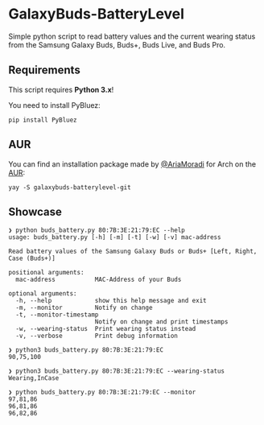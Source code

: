 # GalaxyBuds-BatteryLevel
Simple python script to read battery values and the current wearing status from the Samsung Galaxy Buds, Buds+, Buds Live, and Buds Pro.

## Requirements

This script requires **Python 3.x**!

You need to install PyBluez:
```
pip install PyBluez
```
## AUR

You can find an installation package made by [@AriaMoradi](https://github.com/AriaMoradi) for Arch on the [AUR](https://aur.archlinux.org/packages/galaxybuds-batterylevel-git/):
```
yay -S galaxybuds-batterylevel-git
```


## Showcase

```
❯ python buds_battery.py 80:7B:3E:21:79:EC --help
usage: buds_battery.py [-h] [-m] [-t] [-w] [-v] mac-address

Read battery values of the Samsung Galaxy Buds or Buds+ [Left, Right, Case (Buds+)]

positional arguments:
  mac-address           MAC-Address of your Buds

optional arguments:
  -h, --help            show this help message and exit
  -m, --monitor         Notify on change
  -t, --monitor-timestamp
                        Notify on change and print timestamps
  -w, --wearing-status  Print wearing status instead
  -v, --verbose         Print debug information
```
```
❯ python3 buds_battery.py 80:7B:3E:21:79:EC
90,75,100
```
```
❯ python3 buds_battery.py 80:7B:3E:21:79:EC --wearing-status
Wearing,InCase
```
```
❯ python buds_battery.py 80:7B:3E:21:79:EC --monitor
97,81,86
96,81,86
96,82,86
```

